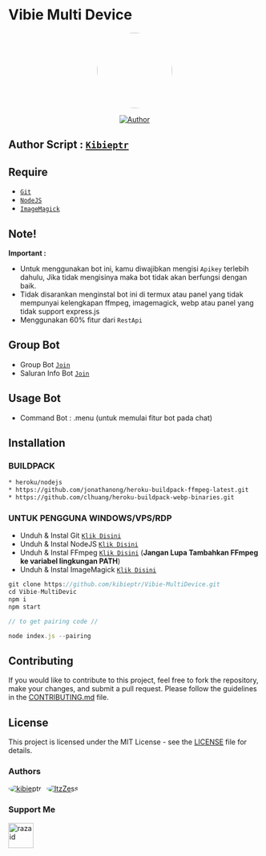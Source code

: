 # Vibie Multi Device

<p align="center">
<img src="https://avatars.githubusercontent.com/u/138297239?v=4" width="150" height="150" style="border-radius: 50%" />
</p>
</p>
<p align="center">
<a href="https://github.com/kibieptr"><img title="Author" src="https://img.shields.io/badge/Author-Kibieptr-red.svg?style=for-the-badge&logo=github"></a>
</p>

## Author Script : [`Kibieptr`](https://github.com/kibieptr)

## Require

- [`Git`](https://git-scm.com/downloads)
- [`NodeJS`](https://nodejs.org/en/download)
- [`ImageMagick`](https://imagemagick.org/script/download.php)

## Note!

**Important :**

- Untuk menggunakan bot ini, kamu diwajibkan mengisi `Apikey` terlebih dahulu, Jika tidak mengisinya maka bot tidak akan berfungsi dengan baik.
- Tidak disarankan menginstal bot ini di termux atau panel yang tidak mempunyai kelengkapan ffmpeg, imagemagick, webp atau panel yang tidak support express.js
- Menggunakan 60% fitur dari `RestApi`

## Group Bot

- Group Bot [`Join`](https://chat.whatsapp.com/BnOSrWAV8MF0B6NCEBy22U)
- Saluran Info Bot [`Join`](https://whatsapp.com/channel/0029VaMdlQu6WaKg7bj4kk1u)

## Usage Bot

- Command Bot : .menu (untuk memulai fitur bot pada chat)

## Installation

### BUILDPACK

```bash
* heroku/nodejs
* https://github.com/jonathanong/heroku-buildpack-ffmpeg-latest.git
* https://github.com/clhuang/heroku-buildpack-webp-binaries.git
```

### UNTUK PENGGUNA WINDOWS/VPS/RDP

- Unduh & Instal Git [`Klik Disini`](https://git-scm.com/downloads)
- Unduh & Instal NodeJS [`Klik Disini`](https://nodejs.org/en/download)
- Unduh & Instal FFmpeg [`Klik Disini`](https://ffmpeg.org/download.html) (**Jangan Lupa Tambahkan FFmpeg ke variabel lingkungan PATH**)
- Unduh & Instal ImageMagick [`Klik Disini`](https://imagemagick.org/script/download.php)

```javascript
git clone https://github.com/kibieptr/Vibie-MultiDevice.git
cd Vibie-MultiDevic
npm i
npm start
```

```javascript
// to get pairing code //

node index.js --pairing

```

## Contributing

If you would like to contribute to this project, feel free to fork the repository, make your changes, and submit a pull request. Please follow the guidelines in the [CONTRIBUTING.md](CONTRIBUTING.md) file.

## License

This project is licensed under the MIT License - see the [LICENSE](LICENSE) file for details.

### Authors

<div style="display: flex; align-items: center;">
  <a href="https://github.com/kibieptr" style="margin-right: 10px;">
    <img src="https://github.com/kibieptr.png?size=75" alt="kibieptr" style="border-radius: 50%;">
  </a>
  <a href="https://github.com/ItzZess">
    <img src="https://github.com/ItzZess.png?size=75" alt="ItzZess" style="border-radius: 50%;">
  </a>
</div>

### Support Me

<p><a href="https://saweria.co/razaid"> <img align="left" src="https://telegra.ph/file/3b2fb8ed33eb4b94b06f0.png" height="50" width="50" alt="razaid" /></a></p>
